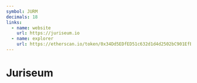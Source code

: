 ```yaml
---
symbol: JURM
decimals: 18
links:
  - name: website
    url: https://juriseum.io
  - name: explorer
    url: https://etherscan.io/token/0x34Dd5EDfED51c632d1d4d2502bC901EfB5fdfCD4
---
```


# Juriseum
